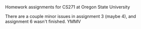 Homework assignments for CS271 at Oregon State University

There are a couple minor issues in assignment 3 (maybe 4), and assignment 6 wasn't finished. YMMV
